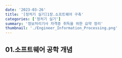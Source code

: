 ```yaml
---
date: '2023-03-26'
title: '[정처기 실기]1장.소프트웨어 구축'
categories: ['정처기 실기']
summary: '정보처리기사 자격증 취득을 위한 요약 정리'
thumbnail: './Engineer_Information_Processing.png'
---
```


## 01.소프트웨어 공학 개념
